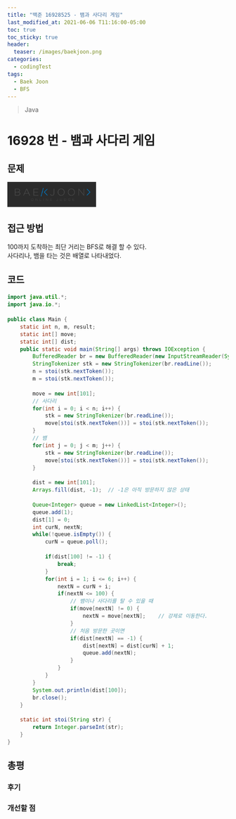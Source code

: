 ```yaml
---
title: "백준 16928525 - 뱀과 사다리 게임"
last_modified_at: 2021-06-06 T11:16:00-05:00
toc: true
toc_sticky: true
header:
  teaser: /images/baekjoon.png
categories:
  - codingTest
tags:
  - Baek Joon
  - BFS
---
```


> Java

# 16928 번 - 뱀과 사다리 게임

## 문제

[<img src="/images/baekjoon.png" width="40%" height="40%">](https://www.acmicpc.net/problem/16928)

## 접근 방법

100까지 도착하는 최단 거리는 BFS로 해결 할 수 있다.  
사다리나, 뱀을 타는 것은 배열로 나타내었다.

## 코드

```java
import java.util.*;
import java.io.*;

public class Main {
	static int n, m, result;
	static int[] move;
	static int[] dist;
	public static void main(String[] args) throws IOException {
		BufferedReader br = new BufferedReader(new InputStreamReader(System.in));
    	StringTokenizer stk = new StringTokenizer(br.readLine());
    	n = stoi(stk.nextToken());
    	m = stoi(stk.nextToken());

    	move = new int[101];
		// 사다리
    	for(int i = 0; i < n; i++) {
    		stk = new StringTokenizer(br.readLine());
    		move[stoi(stk.nextToken())] = stoi(stk.nextToken());
    	}
		// 뱀
    	for(int j = 0; j < m; j++) {
    		stk = new StringTokenizer(br.readLine());
    		move[stoi(stk.nextToken())] = stoi(stk.nextToken());
    	}

    	dist = new int[101];
    	Arrays.fill(dist, -1);	// -1은 아직 방문하지 않은 상태

    	Queue<Integer> queue = new LinkedList<Integer>();
    	queue.add(1);
    	dist[1] = 0;
    	int curN, nextN;
    	while(!queue.isEmpty()) {
    		curN = queue.poll();

    		if(dist[100] != -1) {
    			break;
    		}
    		for(int i = 1; i <= 6; i++) {
    			nextN = curN + i;
    			if(nextN <= 100) {
					// 뱀이나 사다리를 탈 수 있을 때
	    			if(move[nextN] != 0) {
	    				nextN = move[nextN];	// 강제로 이동한다.
	    			}
					// 처음 방문한 곳이면
	    			if(dist[nextN] == -1) {
	    				dist[nextN] = dist[curN] + 1;
	    				queue.add(nextN);
	    			}
    			}
    		}
    	}
    	System.out.println(dist[100]);
    	br.close();
	}

	static int stoi(String str) {
    	return Integer.parseInt(str);
    }
}
```

## 총평

### 후기

### 개선할 점

<!-- ★
<img src="/images/codingTest/bj/문제번호.PNG" width="40%" height="40%">

-->
